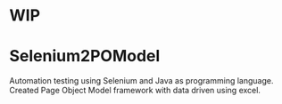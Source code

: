 # WIP 
# Selenium2POModel
Automation testing using Selenium and Java as programming language. Created Page Object Model framework with data driven using excel.
